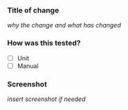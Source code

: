 ### Title of change
_why the change and what has changed_

### How was this tested?

- [ ] Unit
- [ ] Manual

### Screenshot
_insert screenshot if needed_
